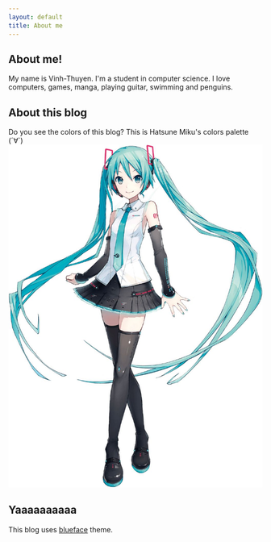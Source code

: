 ```yaml
---
layout: default
title: About me
---
```


## About me!

My name is Vinh-Thuyen. I'm a student in computer science.
I love computers, games, manga, playing guitar, swimming and penguins. 

## About this blog
Do you see the colors of this blog? 
This is Hatsune Miku's colors palette (´∀`)
![Hatsune Miku](https://raw.githubusercontent.com/lightkeima/lightkeima.github.io/master/images/ae68810eb597fd985c923f9f93f111a8.jpg)

## Yaaaaaaaaaa
This blog uses [blueface][github] theme.

[github]: https://github.com/tnguyen/blueface/
